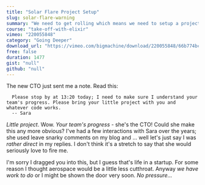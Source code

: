 ```yaml
---
title: "Solar Flare Project Setup"
slug: solar-flare-warning
summary: "We need to get rolling which means we need to setup a project and start cranking out some code! In this video we'll structure our project with tests and get to know the difference between Elixir script files and compilable executables."
course: "take-off-with-elixir"
vimeo: "220055848"
category: "Going Deeper"
download_url: "https://vimeo.com/bigmachine/download/220055848/66b774bce8"
free: false
duration: 1477
gist: "null"
github: "null"
---
```


The new CTO just sent me a note. Read this:

```
  Please stop by at 13:20 today; I need to make sure I understand your team's progress. Please bring your little project with you and whatever code works.
  -- Sara
```


*Little project*. Wow. *Your team's progress* - she's the CTO! Could she make this any more obvious? I've had a few interactions with Sara over the years; she used leave snarky comments on my blog and ... well let's just say I was *rather direct* in my replies. I don't think it's a stretch to say that she would seriously love to fire me.

I'm sorry I dragged you into this, but I guess that's life in a startup. For some reason I thought aerospace would be a little less cutthroat. Anyway *we have work to do* or I might be shown the door very soon. *No pressure...*



